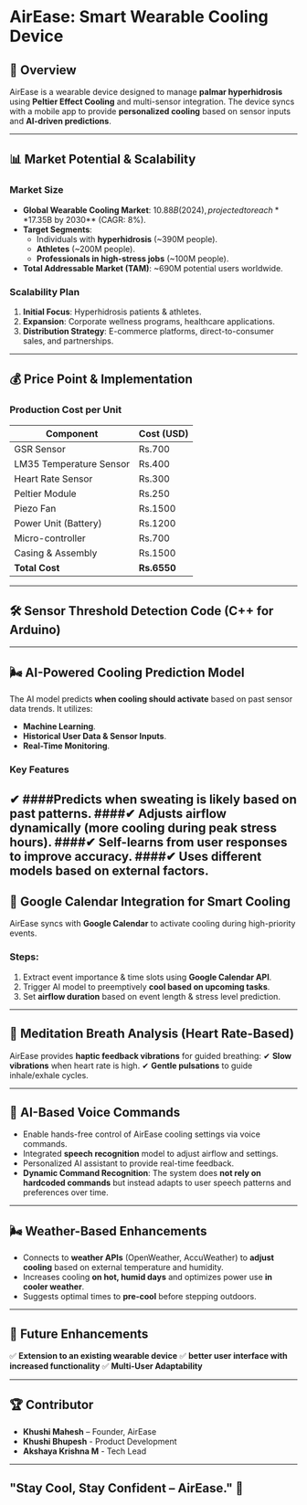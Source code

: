 # AirEase: Smart Wearable Cooling Device

## 🚀 Overview
AirEase is a wearable device designed to manage **palmar hyperhidrosis** using **Peltier Effect Cooling** and multi-sensor integration. The device syncs with a mobile app to provide **personalized cooling** based on sensor inputs and **AI-driven predictions**.

---

## 📊 Market Potential & Scalability

### **Market Size**
- **Global Wearable Cooling Market**: $10.88B (2024), projected to reach **$17.35B by 2030** (CAGR: 8%).
- **Target Segments**:
  - Individuals with **hyperhidrosis** (~390M people).
  - **Athletes** (~200M people).
  - **Professionals in high-stress jobs** (~100M people).
- **Total Addressable Market (TAM)**: ~690M potential users worldwide.

### **Scalability Plan**
1. **Initial Focus**: Hyperhidrosis patients & athletes.
2. **Expansion**: Corporate wellness programs, healthcare applications.
3. **Distribution Strategy**: E-commerce platforms, direct-to-consumer sales, and partnerships.

---

## 💰 Price Point & Implementation

### **Production Cost per Unit**
| Component               | Cost (USD) |
|------------------------|------------|
| GSR Sensor            | Rs.700        |
| LM35 Temperature Sensor | Rs.400        |
| Heart Rate Sensor     | Rs.300        |
| Peltier Module        | Rs.250        |
| Piezo Fan        | Rs.1500         |
| Power Unit (Battery) | Rs.1200        |
| Micro-controller    | Rs.700        |
| Casing & Assembly    | Rs.1500        |
| **Total Cost**       | **Rs.6550**    |

---

## 🛠️ Sensor Threshold Detection Code (C++ for Arduino)

---

## 🌬️ AI-Powered Cooling Prediction Model
The AI model predicts **when cooling should activate** based on past sensor data trends. It utilizes:

- **Machine Learning**.
- **Historical User Data & Sensor Inputs**.
- **Real-Time Monitoring**.

### **Key Features**
✔ ####Predicts when sweating is likely based on past patterns.
####✔ Adjusts airflow dynamically (more cooling during peak stress hours).
####✔ Self-learns from user responses to improve accuracy.
####✔ Uses different models based on external factors.
---

## 📅 Google Calendar Integration for Smart Cooling
AirEase syncs with **Google Calendar** to activate cooling during high-priority events.

### **Steps**:
1. Extract event importance & time slots using **Google Calendar API**.
2. Trigger AI model to preemptively **cool based on upcoming tasks**.
3. Set **airflow duration** based on event length & stress level prediction.

---

## 🧘 Meditation Breath Analysis (Heart Rate-Based)
AirEase provides **haptic feedback vibrations** for guided breathing:
✔ **Slow vibrations** when heart rate is high.
✔ **Gentle pulsations** to guide inhale/exhale cycles.

---

## 🦌 AI-Based Voice Commands
- Enable hands-free control of AirEase cooling settings via voice commands.
- Integrated **speech recognition** model to adjust airflow and settings.
- Personalized AI assistant to provide real-time feedback.
- **Dynamic Command Recognition**: The system does **not rely on hardcoded commands** but instead adapts to user speech patterns and preferences over time.

---

## 🌬️ Weather-Based Enhancements
- Connects to **weather APIs** (OpenWeather, AccuWeather) to **adjust cooling** based on external temperature and humidity.
- Increases cooling **on hot, humid days** and optimizes power use **in cooler weather**.
- Suggests optimal times to **pre-cool** before stepping outdoors.

---

## 🔗 Future Enhancements
✅ **Extension to an existing wearable device** 
✅ **better user interface with increased functionality** 
✅ **Multi-User Adaptability** 

---

## 🏆 Contributor
- **Khushi Mahesh** – Founder, AirEase
- **Khushi Bhupesh** - Product Development
- **Akshaya Krishna M** - Tech Lead

---

## "Stay Cool, Stay Confident – AirEase." 🚀
